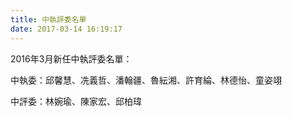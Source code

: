 ```yaml
---
title: 中執評委名單
date: 2017-03-14 16:19:17
---
```


2016年3月新任中執評委名單：

中執委：邱馨慧、冼義哲、潘翰疆、魯紜湘、許育綸、林德怡、童姿翊

中評委：林婉瑜、陳家宏、邱柏瑋
